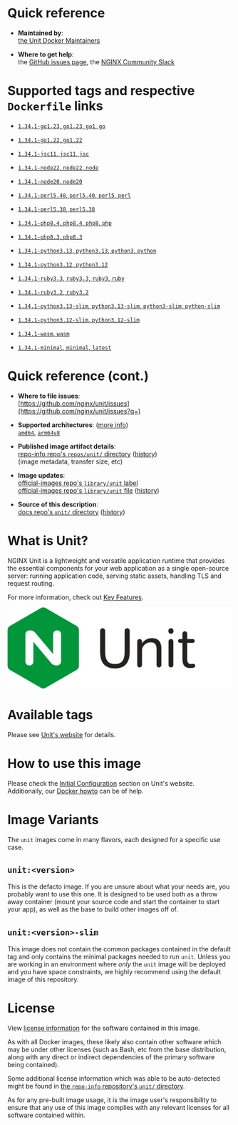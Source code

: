 <!--

********************************************************************************

WARNING:

    DO NOT EDIT "unit/README.md"

    IT IS AUTO-GENERATED

    (from the other files in "unit/" combined with a set of templates)

********************************************************************************

-->

# Quick reference

-	**Maintained by**:  
	[the Unit Docker Maintainers](https://github.com/nginx/unit)

-	**Where to get help**:  
	the [GitHub issues page](https://github.com/nginx/unit/issues), the [NGINX Community Slack](https://community.nginx.org/joinslack)

# Supported tags and respective `Dockerfile` links

-	[`1.34.1-go1.23`, `go1.23`, `go1`, `go`](https://github.com/nginx/unit/blob/bdc4d30548c6964f6fedffb27c4e41176a67de05/pkg/docker/Dockerfile.go1.23)

-	[`1.34.1-go1.22`, `go1.22`](https://github.com/nginx/unit/blob/bdc4d30548c6964f6fedffb27c4e41176a67de05/pkg/docker/Dockerfile.go1.22)

-	[`1.34.1-jsc11`, `jsc11`, `jsc`](https://github.com/nginx/unit/blob/bdc4d30548c6964f6fedffb27c4e41176a67de05/pkg/docker/Dockerfile.jsc11)

-	[`1.34.1-node22`, `node22`, `node`](https://github.com/nginx/unit/blob/bdc4d30548c6964f6fedffb27c4e41176a67de05/pkg/docker/Dockerfile.node22)

-	[`1.34.1-node20`, `node20`](https://github.com/nginx/unit/blob/bdc4d30548c6964f6fedffb27c4e41176a67de05/pkg/docker/Dockerfile.node20)

-	[`1.34.1-perl5.40`, `perl5.40`, `perl5`, `perl`](https://github.com/nginx/unit/blob/bdc4d30548c6964f6fedffb27c4e41176a67de05/pkg/docker/Dockerfile.perl5.40)

-	[`1.34.1-perl5.38`, `perl5.38`](https://github.com/nginx/unit/blob/bdc4d30548c6964f6fedffb27c4e41176a67de05/pkg/docker/Dockerfile.perl5.38)

-	[`1.34.1-php8.4`, `php8.4`, `php8`, `php`](https://github.com/nginx/unit/blob/bdc4d30548c6964f6fedffb27c4e41176a67de05/pkg/docker/Dockerfile.php8.4)

-	[`1.34.1-php8.3`, `php8.3`](https://github.com/nginx/unit/blob/bdc4d30548c6964f6fedffb27c4e41176a67de05/pkg/docker/Dockerfile.php8.3)

-	[`1.34.1-python3.13`, `python3.13`, `python3`, `python`](https://github.com/nginx/unit/blob/bdc4d30548c6964f6fedffb27c4e41176a67de05/pkg/docker/Dockerfile.python3.13)

-	[`1.34.1-python3.12`, `python3.12`](https://github.com/nginx/unit/blob/bdc4d30548c6964f6fedffb27c4e41176a67de05/pkg/docker/Dockerfile.python3.12)

-	[`1.34.1-ruby3.3`, `ruby3.3`, `ruby3`, `ruby`](https://github.com/nginx/unit/blob/bdc4d30548c6964f6fedffb27c4e41176a67de05/pkg/docker/Dockerfile.ruby3.3)

-	[`1.34.1-ruby3.2`, `ruby3.2`](https://github.com/nginx/unit/blob/bdc4d30548c6964f6fedffb27c4e41176a67de05/pkg/docker/Dockerfile.ruby3.2)

-	[`1.34.1-python3.13-slim`, `python3.13-slim`, `python3-slim`, `python-slim`](https://github.com/nginx/unit/blob/bdc4d30548c6964f6fedffb27c4e41176a67de05/pkg/docker/Dockerfile.python3.13-slim)

-	[`1.34.1-python3.12-slim`, `python3.12-slim`](https://github.com/nginx/unit/blob/bdc4d30548c6964f6fedffb27c4e41176a67de05/pkg/docker/Dockerfile.python3.12-slim)

-	[`1.34.1-wasm`, `wasm`](https://github.com/nginx/unit/blob/bdc4d30548c6964f6fedffb27c4e41176a67de05/pkg/docker/Dockerfile.wasm)

-	[`1.34.1-minimal`, `minimal`, `latest`](https://github.com/nginx/unit/blob/bdc4d30548c6964f6fedffb27c4e41176a67de05/pkg/docker/Dockerfile.minimal)

# Quick reference (cont.)

-	**Where to file issues**:  
	[https://github.com/nginx/unit/issues](https://github.com/nginx/unit/issues?q=)

-	**Supported architectures**: ([more info](https://github.com/docker-library/official-images#architectures-other-than-amd64))  
	[`amd64`](https://hub.docker.com/r/amd64/unit/), [`arm64v8`](https://hub.docker.com/r/arm64v8/unit/)

-	**Published image artifact details**:  
	[repo-info repo's `repos/unit/` directory](https://github.com/docker-library/repo-info/blob/master/repos/unit) ([history](https://github.com/docker-library/repo-info/commits/master/repos/unit))  
	(image metadata, transfer size, etc)

-	**Image updates**:  
	[official-images repo's `library/unit` label](https://github.com/docker-library/official-images/issues?q=label%3Alibrary%2Funit)  
	[official-images repo's `library/unit` file](https://github.com/docker-library/official-images/blob/master/library/unit) ([history](https://github.com/docker-library/official-images/commits/master/library/unit))

-	**Source of this description**:  
	[docs repo's `unit/` directory](https://github.com/docker-library/docs/tree/master/unit) ([history](https://github.com/docker-library/docs/commits/master/unit))

# What is Unit?

NGINX Unit is a lightweight and versatile application runtime that provides the essential components for your web application as a single open-source server: running application code, serving static assets, handling TLS and request routing.

For more information, check out [Key Features](https://unit.nginx.org/keyfeatures).

![logo](https://raw.githubusercontent.com/docker-library/docs/d6e69ebb56fe6890bd6ec587295ff1d67e2849fe/unit/logo.svg?sanitize=true)

# Available tags

Please see [Unit's website](https://unit.nginx.org/installation/#docker-images) for details.

# How to use this image

Please check the [Initial Configuration](https://unit.nginx.org/installation/#initial-configuration) section on Unit's website. Additionally, our [Docker howto](https://unit.nginx.org/howto/docker/) can be of help.

# Image Variants

The `unit` images come in many flavors, each designed for a specific use case.

## `unit:<version>`

This is the defacto image. If you are unsure about what your needs are, you probably want to use this one. It is designed to be used both as a throw away container (mount your source code and start the container to start your app), as well as the base to build other images off of.

## `unit:<version>-slim`

This image does not contain the common packages contained in the default tag and only contains the minimal packages needed to run `unit`. Unless you are working in an environment where *only* the `unit` image will be deployed and you have space constraints, we highly recommend using the default image of this repository.

# License

View [license information](https://raw.githubusercontent.com/nginx/unit/master/LICENSE) for the software contained in this image.

As with all Docker images, these likely also contain other software which may be under other licenses (such as Bash, etc from the base distribution, along with any direct or indirect dependencies of the primary software being contained).

Some additional license information which was able to be auto-detected might be found in [the `repo-info` repository's `unit/` directory](https://github.com/docker-library/repo-info/tree/master/repos/unit).

As for any pre-built image usage, it is the image user's responsibility to ensure that any use of this image complies with any relevant licenses for all software contained within.
